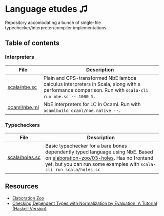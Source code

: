 # Language etudes ♫

Repository accomodating a bunch of single-file typechecker/interpreter/compiler implementations.
## Table of contents

### Interpreters

| File | Description |
|------|-------------|
| [scala/nbe.sc](scala/nbe.sc) | Plain and CPS-transformed NbE lambda calculus interpreters in Scala, along with a performance comparison. Run with `scala-cli run nbe.sc -- 1000 5`. |
| [ocaml/nbe.ml](scala/nbe.sc) | NbE interpreters for LC in Ocaml. Run with `ocamlbuild ocaml/nbe.native --`. |

### Typecheckers

| File | Description |
|------|-------------|
| [scala/holes.sc](scala/holes.sc) | Basic typechecker for a bare bones dependently typed language using NbE. Based on [elaboration-zoo/03-holes](https://github.com/AndrasKovacs/elaboration-zoo/tree/master/03-holes). Has no frontend yet, but you can run some examples with `scala-cli run scala/holes.sc` |

## Resources

- [Elaboration Zoo](https://github.com/AndrasKovacs/elaboration-zoo)
- [Checking Dependent Types with Normalization by Evaluation: A Tutorial (Haskell Version)](https://davidchristiansen.dk/tutorials/implementing-types-hs.pdf)
